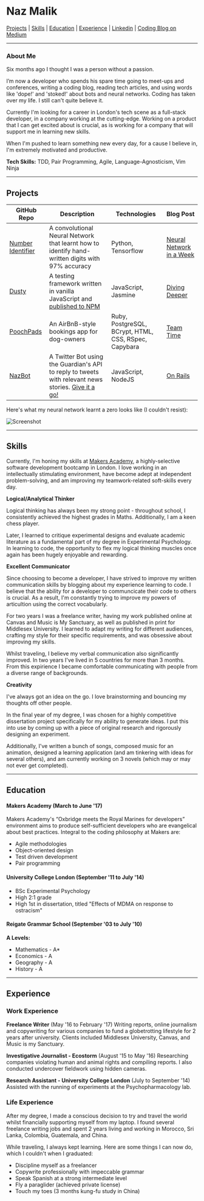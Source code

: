 # Naz Malik

[Projects](#projects) | [Skills](#skills) | [Education](#education) | [Experience](#experience) | [Linkedin](https://www.linkedin.com/in/naz-malik-72401199/) | [Coding Blog on Medium](http://www.medium.com/@nazwhale)
***

### About Me

Six months ago I thought I was a person without a passion.

I’m now a developer who spends his spare time going to meet-ups and conferences, writing a coding blog, reading tech articles,  and using words like 'dope!' and 'stoked!' about bots and neural networks. Coding has taken over my life. I still can't quite believe it.

Currently I'm looking for a career in London's tech scene as a full-stack developer, in a company working at the cutting-edge. Working on a product that I can get excited about is crucial, as is working for a company that will support me in learning new skills.

When I'm pushed to learn something new every day, for a cause I believe in, I'm extremely motivated and productive.

**Tech Skills:** TDD, Pair Programming, Agile, Language-Agnosticism, Vim Ninja
***

## <a name="projects">Projects</a>

|     GitHub Repo  |  Description  | Technologies | Blog Post |
|--------------|---------------|--------------|------------|
|  [Number Identifier](https://github.com/nazwhale/playing-with-tensorflow)   |  A convolutional Neural Network that learnt how to identify hand-written digits with 97% accuracy           | Python, Tensorflow          | [Neural Network in a Week](https://medium.com/@nazwhale/neural-network-in-a-week-3ef84175191b) |
|   [Dusty](https://github.com/nazwhale/dusty)     |  A testing framework written in vanilla JavaScript and [published to NPM](https://www.npmjs.com/package/dusty-testing) |       JavaScript, Jasmine         | [Diving Deeper](https://medium.com/@nazwhale/diving-deeper-a6e519c21ab) |
|   [PoochPads](https://github.com/kittysquee/poochpads)     |  An AirBnB-style bookings app for dog-owners |   Ruby, PostgreSQL, BCrypt, HTML, CSS, RSpec, Capybara         | [Team Time](https://medium.com/codewhale/team-time-6fa9a64d8282) |
|   [NazBot](https://github.com/nazwhale/nazbot)     |  A Twitter Bot using the Guardian's API to reply to tweets with relevant news stories. [Give it a go!](https://twitter.com/thenazbot/with_replies) |   JavaScript, NodeJS  | [On Rails](https://medium.com/codewhale/on-rails-9346ab7a56b9) |

Here's what my neural network learnt a zero looks like (I couldn't resist):

![Screenshot](http://i.imgur.com/ViVyywD.png)

***
## <a name="skills">Skills</a>

Currently, I'm honing my skills at [Makers Academy](http://www.makersacademy.com/), a highly-selective software development bootcamp in London. I love working in an intellectually stimulating environment, have become adept at independent problem-solving, and am improving my teamwork-related soft-skills every day.

**Logical/Analytical Thinker**

Logical thinking has always been my strong point - throughout school, I consistently achieved the highest grades in Maths. Additionally, I am a keen chess player.

Later, I learned to critique experimental designs and evaluate academic literature as a fundamental part of my degree in Experimental Psychology. In learning to code, the opportunity to flex my logical thinking muscles once again has been hugely enjoyable and rewarding.

**Excellent Communicator**

Since choosing to become a developer, I have strived to improve my written communication skills by blogging about my experience learning to code. I believe that the ability for a developer to communcicate their code to others is crucial. As a result, I'm constantly trying to improve my powers of articultion using the correct vocabularly.

For two years I was a freelance writer, having my work published online at Canvas and Music is My Sanctuary, as well as published in print for Middlesex University. I learned to adapt my writing for different audiences, crafting my style for their specific requirements, and was obsessive about improving my skills.

Whilst traveling, I believe my verbal communication also significantly improved. In two years I've lived in 5 countries for more than 3 months. From this expirience I became comfortable communicating with people from a diverse range of backgrounds.

**Creativity**

I've always got an idea on the go. I love brainstorming and bouncing my thoughts off other people.

In the final year of my degree, I was chosen for a highly competitive dissertation project specifically for my ability to generate ideas. I put this into use by coming up with a piece of original research and rigorously designing an experiment.

Additionally, I've written a bunch of songs, composed music for an animation, designed a learning application (and am tinkering with ideas for several others), and am currently working on 3 novels (which may or may not ever get completed).

***

## <a name="education">Education</a>

#### Makers Academy (March to June '17)

Makers Academy's “Oxbridge meets the Royal Marines for developers” environment aims to produce self-sufficient developers who are evangelical about best practices. Integral to the coding philosophy at Makers are:

- Agile methodologies
- Object-oriented design
- Test driven development
- Pair programming

#### University College London (September '11 to July '14)

- BSc Experimental Psychology
- High 2:1 grade
- High 1st in dissertation, titled "Effects of MDMA on response to ostracism"

#### Reigate Grammar School (September '03 to July '10)

**A Levels:**

- Mathematics - A*
- Economics - A
- Geography - A
- History - A

***

## <a name="experience">Experience</a>

### Work Experience

**Freelance Writer** (May '16 to February '17)
Writing reports, online journalism and copywriting for various companies to fund a globetrotting lifestyle for 2 years after university. Clients included Middlesex University, Canvas, and Music is my Sanctuary.

**Investigative Journalist - Ecostorm** (August '15 to May '16)
Researching companies violating human and animal rights and compiling reports. I also conducted undercover fieldwork using hidden cameras.

**Research Assistant - University College London** (July to September '14)
Assisted with the running of experiments at the Psychopharmacology lab.

### Life Experience

After my degree, I made a conscious decision to try and travel the world whilst financially supporting myself from my laptop. I found several freelance writing jobs and spent 2 years living and working in Morocco, Sri Lanka, Colombia, Guatemala, and China.

While traveling, I always kept learning.
Here are some things I can now do, which I couldn't when I graduated:

- Discipline myself as a freelancer
- Copywrite professionally with impeccable grammar
- Speak Spanish at a strong intermediate level
- Fly a paraglider (achieved private license)
- Touch my toes (3 months kung-fu study in China)
